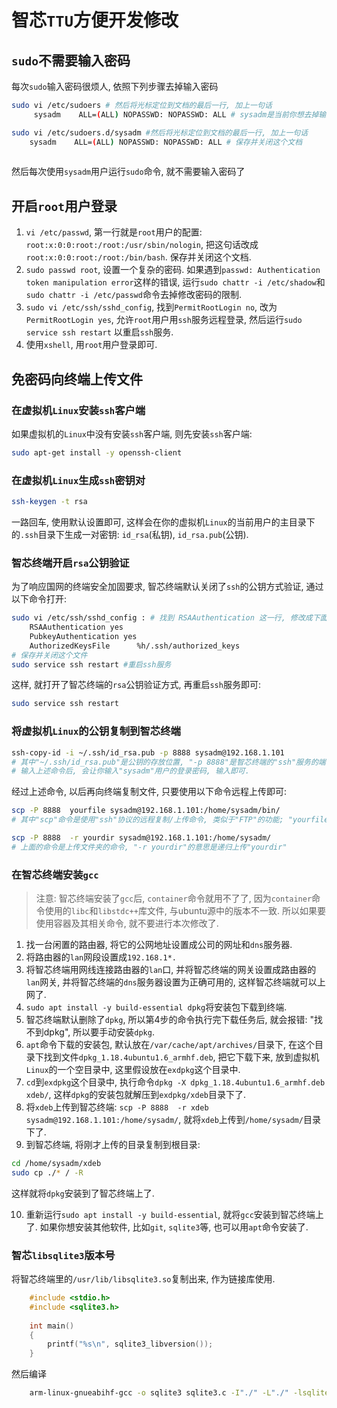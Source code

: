 # 智芯`TTU`方便开发修改

## `sudo`不需要输入密码

每次`sudo`输入密码很烦人, 依照下列步骤去掉输入密码

```bash
sudo vi /etc/sudoers # 然后将光标定位到文档的最后一行, 加上一句话
	 sysadm    ALL=(ALL) NOPASSWD: NOPASSWD: ALL # sysadm是当前你想去掉输入密码的用户名, 可以是任意有效的用户名. 保存并关闭这个文档

sudo vi /etc/sudoers.d/sysadm #然后将光标定位到文档的最后一行, 加上一句话
	sysadm    ALL=(ALL) NOPASSWD: NOPASSWD: ALL # 保存并关闭这个文档
	 
```

然后每次使用`sysadm`用户运行`sudo`命令, 就不需要输入密码了



## 开启`root`用户登录

1. `vi /etc/passwd`, 第一行就是`root`用户的配置: `root:x:0:0:root:/root:/usr/sbin/nologin`, 把这句话改成  `root:x:0:0:root:/root:/bin/bash`. 保存并关闭这个文档.
2. `sudo passwd root`, 设置一个复杂的密码. 如果遇到`passwd: Authentication token manipulation error`这样的错误, 运行`sudo chattr -i /etc/shadow`和`sudo chattr -i /etc/passwd`命令去掉修改密码的限制.
3. `sudo vi /etc/ssh/sshd_config`, 找到`PermitRootLogin no`, 改为`PermitRootLogin yes`, 允许`root`用户用`ssh`服务远程登录, 然后运行`sudo service ssh restart` 以重启`ssh`服务.
3. 使用`xshell`, 用`root`用户登录即可.

## 免密码向终端上传文件

### 在虚拟机`Linux`安装`ssh`客户端

如果虚拟机的`Linux`中没有安装`ssh`客户端, 则先安装`ssh`客户端:

```bash
sudo apt-get install -y openssh-client
```

### 在虚拟机`Linux`生成`ssh`密钥对

```bash
ssh-keygen -t rsa
```
一路回车, 使用默认设置即可,  这样会在你的虚拟机`Linux`的当前用户的主目录下的`.ssh`目录下生成一对密钥: `id_rsa`(私钥), `id_rsa.pub`(公钥).

### 智芯终端开启`rsa`公钥验证

为了响应国网的终端安全加固要求, 智芯终端默认关闭了`ssh`的公钥方式验证, 通过以下命令打开:

```bash
sudo vi /etc/ssh/sshd_config : # 找到 RSAAuthentication 这一行, 修改成下面的设置, 如果没有这3句话, 手动加入即可
	RSAAuthentication yes
	PubkeyAuthentication yes
	AuthorizedKeysFile      %h/.ssh/authorized_keys
# 保存并关闭这个文件	
sudo service ssh restart #重启ssh服务
```

这样, 就打开了智芯终端的`rsa`公钥验证方式,  再重启`ssh`服务即可:

```bash
sudo service ssh restart
```

### 将虚拟机`Linux`的公钥复制到智芯终端

```bash
ssh-copy-id -i ~/.ssh/id_rsa.pub -p 8888 sysadm@192.168.1.101
# 其中"~/.ssh/id_rsa.pub"是公钥的存放位置, "-p 8888"是智芯终端的"ssh"服务的端口号, "sysadm@192.168.1.101"的意思是, 将公钥存放到"192.168.1.101"这个"ssh"服务器的"sysadm"的主目录下的".ssh/authorized_keys"文件中
# 输入上述命令后, 会让你输入"sysadm"用户的登录密码, 输入即可.
```

经过上述命令, 以后再向终端复制文件, 只要使用以下命令远程上传即可:

```bash
scp -P 8888  yourfile sysadm@192.168.1.101:/home/sysadm/bin/
# 其中"scp"命令是使用"ssh"协议的远程复制/上传命令, 类似于"FTP"的功能; "yourfile"是你想要往终端复制的文件; "sysadm@192.168.1.101"意思是使用用户名"sysadm"登录"192.168.1.101"进行本次复制动作; ":/home/sysadm/bin/"是要将本次的文件放到终端的哪个目录下, 注意这个目录"sysadm"要有写权限

scp -P 8888  -r yourdir sysadm@192.168.1.101:/home/sysadm/
# 上面的命令是上传文件夹的命令, "-r yourdir"的意思是递归上传"yourdir"
```

### 在智芯终端安装`gcc`

> 注意: 智芯终端安装了`gcc`后, `container`命令就用不了了, 因为`container`命令使用的`libc`和`libstdc++`库文件, 与ubuntu源中的版本不一致. 所以如果要使用容器及其相关命令, 就不要进行本次修改了.

1. 找一台闲置的路由器, 将它的公网地址设置成公司的网址和`dns`服务器.
2. 将路由器的`lan`网段设置成`192.168.1*.`
3. 将智芯终端用网线连接路由器的`lan`口, 并将智芯终端的网关设置成路由器的`lan`网关, 并将智芯终端的`dns`服务器设置为正确可用的, 这样智芯终端就可以上网了.
4. `sudo apt install -y build-essential dpkg`将安装包下载到终端.
5. 智芯终端默认删除了`dpkg`, 所以第4步的命令执行完下载任务后, 就会报错: "找不到dpkg",  所以要手动安装`dpkg`.
6. `apt`命令下载的安装包, 默认放在`/var/cache/apt/archives/`目录下,  在这个目录下找到文件`dpkg_1.18.4ubuntu1.6_armhf.deb`, 把它下载下来, 放到虚拟机`Linux`的一个空目录中, 这里假设放在`exdpkg`这个目录中.
7. `cd`到`exdpkg`这个目录中, 执行命令`dpkg -X dpkg_1.18.4ubuntu1.6_armhf.deb xdeb/`, 这样`dpkg`的安装包就解压到`exdpkg/xdeb`目录下了.
8. 将`xdeb`上传到智芯终端: `scp -P 8888  -r xdeb sysadm@192.168.1.101:/home/sysadm/`, 就将`xdeb`上传到`/home/sysadm/`目录下了.
9. 到智芯终端, 将刚才上传的目录复制到根目录: 

```bash
cd /home/sysadm/xdeb
sudo cp ./* / -R
```
这样就将`dpkg`安装到了智芯终端上了.

10. 重新运行`sudo apt install -y build-essential`, 就将`gcc`安装到智芯终端上了. 如果你想安装其他软件, 比如`git`, `sqlite3`等, 也可以用`apt`命令安装了.

### 智芯`libsqlite3`版本号

将智芯终端里的`/usr/lib/libsqlite3.so`复制出来, 作为链接库使用.

```C
	#include <stdio.h>
	#include <sqlite3.h>
	
	int main()
	{
  		printf("%s\n", sqlite3_libversion());
	}
```

然后编译

```bash
	arm-linux-gnueabihf-gcc -o sqlite3 sqlite3.c -I"./" -L"./" -lsqlite3 -lpthread -ldl
```